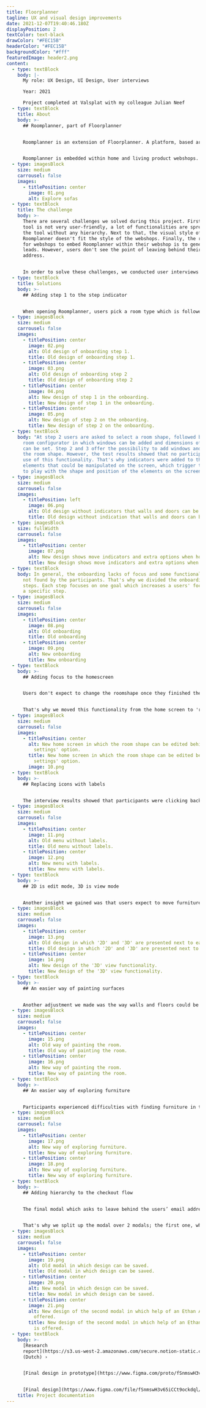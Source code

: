 ```yaml
---
title: Floorplanner
tagline: UX and visual design improvements
date: 2021-12-07T19:40:46.180Z
displayPosition: 2
textColor: text-black
drawColor: "#FEC15B"
headerColor: "#FEC15B"
backgroundColor: "#fff"
featuredImage: header2.png
content:
  - type: textBlock
    body: |-
      My role: UX Design, UI Design, User interviews

      Year: 2021

      Project completed at Valsplat with my colleague Julian Neef
  - type: textBlock
    title: About
    body: >-
      ## Roomplanner, part of Floorplanner


      Roomplanner is an extension of Floorplanner. A platform, based around a floor plan editor that runs in every browser. The tool gives users the ability to make great looking architectural visualisations of their home and interior in an easy and accessible way. Floorplanner was the first fully browser-based 2D & 3D planner, and since then over 25 million users worldwide have registered for a account and in together created over 40 million plans and a multitude of great 2D & 3D images.


      Roomplanner is embedded within home and living product webshops. Users use Roomplanner to view the webshops' products in a room they created themselves.
  - type: imagesBlock
    size: medium
    carrousel: false
    images:
      - titlePosition: center
        image: 01.png
        alt: Explore sofas
  - type: textBlock
    title: The challenge
    body: >-
      There are several challenges we solved during this project. First, the
      tool is not very user-friendly, a lot of functionalities are spread over
      the tool without any hierarchy. Next to that, the visual style of
      Roomplanner doesn't fit the style of the webshops. Finally, the relevance
      for webshops to embed Roomplanner within their webshop is to generate
      leads. However, users don't see the point of leaving behind their email
      address.


      In order to solve these challenges, we conducted user interviews with the target audience of Roomplanner.
  - type: textBlock
    title: Solutions
    body: >-
      ## Adding step 1 to the step indicator


      When opening Roomplanner, users pick a room type which is followed by step 2: selecting a room shape. A step indicator shows the current step to the user. However, this indicator is missing at step 1, which implies that users start the onboarding at step 2. That's why we added the step indicator to step 1 as well.
  - type: imagesBlock
    size: medium
    carrousel: false
    images:
      - titlePosition: center
        image: 02.png
        alt: Old design of onboarding step 1.
        title: Old design of onboarding step 1.
      - titlePosition: center
        image: 03.png
        alt: Old design of onboarding step 2
        title: Old design of onboarding step 2
      - titlePosition: center
        image: 04.png
        alt: New design of step 1 in the onboarding.
        title: New design of step 1 in the onboarding.
      - titlePosition: center
        image: 05.png
        alt: New design of step 2 on the onboarding.
        title: New design of step 2 on the onboarding.
  - type: textBlock
    body: "At step 2 users are asked to select a room shape, followed by step 3: the
      room configurator in which windows can be added and dimensions of the room
      can be set. Step 2 and 3 offer the possibility to add windows and doors to
      the room shape. However, the test results showed that no participant made
      use of this functionality. That's why indicators were added to the
      elements that could be manipulated on the screen, which trigger the user
      to play with the shape and position of the elements on the screen."
  - type: imagesBlock
    size: medium
    carrousel: false
    images:
      - titlePosition: left
        image: 06.png
        alt: Old design without indicators that walls and doors can be moved.
        title: Old design without indication that walls and doors can be moved.
  - type: imagesBlock
    size: fullWidth
    carrousel: false
    images:
      - titlePosition: center
        image: 07.png
        alt: New design shows move indicators and extra options when hovering a wall.
        title: New design shows move indicators and extra options when hovering a wall.
  - type: textBlock
    body: In general, the onboarding lacks of focus and some functionalities were
      not found by the participants. That's why we divided the onboarding in 5
      steps. Each step focuses on one goal which increases a users' focus within
      a specific step.
  - type: imagesBlock
    size: medium
    carrousel: false
    images:
      - titlePosition: center
        image: 08.png
        alt: Old onboarding
        title: Old onboarding
      - titlePosition: center
        image: 09.png
        alt: New onboarding
        title: New onboarding
  - type: textBlock
    body: >-
      ## Adding focus to the homescreen


      Users don't expect to change the roomshape once they finished the onboarding. It’s a process they’ve completed, so why doing it again?


      That's why we moved this functionality from the home screen to 'room settings' in the menu. This contributes to goal of the homescreen; furnishing and styling the room.
  - type: imagesBlock
    size: medium
    carrousel: false
    images:
      - titlePosition: center
        alt: New home screen in which the room shape can be edited behind the 'Room
          settings' option.
        title: New home screen in which the room shape can be edited behind the 'Room
          settings' option.
        image: 10.png
  - type: textBlock
    body: >-
      ## Replacing icons with labels


      The interview results showed that participants were clicking back and forth between the menu items, because the icons didn't speak for themselves. That's why we replaced the icons with labels.
  - type: imagesBlock
    size: medium
    carrousel: false
    images:
      - titlePosition: center
        image: 11.png
        alt: Old menu without labels.
        title: Old menu without labels.
      - titlePosition: center
        image: 12.png
        alt: New menu with labels.
        title: New menu with labels.
  - type: textBlock
    body: >-
      ## 2D is edit mode, 3D is view mode


      Another insight we gained was that users expect to move furniture in 2D and 3D mode. The difference between the two is that the 3D mode is a view only, and doesn't offer the possibility to move furniture. The switch component implies that 2D and 3D offer the same functionalities because they're presented next to each other. That's why we removed the '2D' label, because this is the default mode in which users are already editing. Next to that, we changed the label from '3D' to '3D view' which makes the functionality more clear.
  - type: imagesBlock
    size: medium
    carrousel: false
    images:
      - titlePosition: center
        image: 13.png
        alt: Old design in which '2D' and '3D' are presented next to each other.
        title: Old design in which '2D' and '3D' are presented next to each other.
      - titlePosition: center
        image: 14.png
        alt: New design of the '3D' view functionality.
        title: New design of the '3D' view functionality.
  - type: textBlock
    body: >-
      ## An easier way of painting surfaces


      Another adjustment we made was the way walls and floors could be painted. Participants were confused by the fact that a wall could be painted from both sides, which doesn't make any sense because they are furnishing just one room. We removed the functionality to paint the outside of a wall. Next to that, we added the different surfaces that could be painted to the menu.
  - type: imagesBlock
    size: medium
    carrousel: false
    images:
      - titlePosition: center
        image: 15.png
        alt: Old way of painting the room.
        title: Old way of painting the room.
      - titlePosition: center
        image: 16.png
        alt: New way of painting the room.
        title: New way of painting the room.
  - type: textBlock
    body: >-
      ## An easier way of exploring furniture


      Participants experienced difficulties with finding furniture in the menu. Users start within their 'favorites' tab. Even when they didn't add any favorites yet. Next to that, the way furniture could be explored differs a lot from patterns users are familiar with in other webshops. That's why we added patterns of webshops to the way furniture could be explored.
  - type: imagesBlock
    size: medium
    carrousel: false
    images:
      - titlePosition: center
        image: 17.png
        alt: New way of exploring furniture.
        title: New way of exploring furniture.
      - titlePosition: center
        image: 18.png
        alt: New way of exploring furniture.
        title: New way of exploring furniture.
  - type: textBlock
    body: >-
      ## Adding hierarchy to the checkout flow


      The final modal which asks to leave behind the users’ email address in order to save the design, lacks  hierarchy. Too much irrelevant information is presented at the same time, which results in confusion.


      That's why we split up the modal over 2 modals; the first one, which asks to leave behind an email address in order to save the design. The second one (less relevant) asks if the user wants some help with the design from an Ethan Ellan designer.
  - type: imagesBlock
    size: medium
    carrousel: false
    images:
      - titlePosition: center
        image: 19.png
        alt: Old modal in which design can be saved.
        title: Old modal in which design can be saved.
      - titlePosition: center
        image: 20.png
        alt: New modal in which design can be saved.
        title: New modal in which design can be saved.
      - titlePosition: center
        image: 21.png
        alt: New design of the second modal in which help of an Ethan Allen designer is
          offered.
        title: New design of the second modal in which help of an Ethan Allen designer
          is offered.
  - type: textBlock
    body: >-
      [Research
      report](https://s3.us-west-2.amazonaws.com/secure.notion-static.com/a053796e-978e-4943-bc03-bdd5371868c6/4724_-_Rapportage_Roomplanner.pdf?X-Amz-Algorithm=AWS4-HMAC-SHA256&X-Amz-Content-Sha256=UNSIGNED-PAYLOAD&X-Amz-Credential=AKIAT73L2G45EIPT3X45%2F20211211%2Fus-west-2%2Fs3%2Faws4_request&X-Amz-Date=20211211T234634Z&X-Amz-Expires=86400&X-Amz-Signature=c66a153da8ca43f6d468436b6c4bd145bb8c035d2e031c39f5d34a4d0999e41f&X-Amz-SignedHeaders=host&response-content-disposition=filename%20%3D%22Research%2520report%2520UX%2520interviews.pdf%22&x-id=GetObject)
      (Dutch) ›


      [Final design in prototype](https://www.figma.com/proto/fSnmswH3v65iCCt9ockdql/Design-1.0-(Copy)?page-id=0%3A1&node-id=55%3A1704&viewport=241%2C48%2C0.5&scaling=scale-down&starting-point-node-id=55%3A1704) (with rational) ›


      [Final design](https://www.figma.com/file/fSnmswH3v65iCCt9ockdql/?node-id=0%3A1) (Figma) ›
    title: Project documentation
---
```


